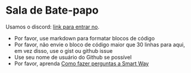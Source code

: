 # Sala de Bate-papo

Usamos o discord: [link para entrar no](https://discord.gg/CpevuvY).

* Por favor, use markdown para formatar blocos de código
* Por favor, não envie o bloco de código maior que 30 linhas para aqui, em vez disso, use o gist ou github issue
* Use seu nome de usuário do Github se possível
* Por favor, aprenda [Como fazer perguntas a Smart Way](http://www.catb.org/~esr/faqs/smart-questions.html)
